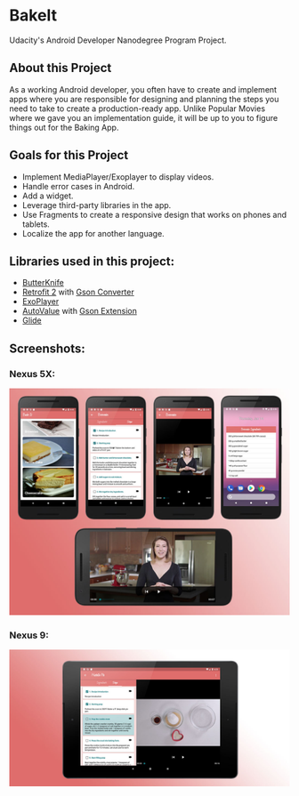 # BakeIt
Udacity's Android Developer Nanodegree Program Project.

## About this Project
As a working Android developer, you often have to create and implement apps where you are responsible for designing and planning the steps you need to take to create a production-ready app. Unlike Popular Movies where we gave you an implementation guide, it will be up to you to figure things out for the Baking App.

## Goals for this Project
- Implement MediaPlayer/Exoplayer to display videos.
- Handle error cases in Android.
- Add a widget.
- Leverage third-party libraries in the app.
- Use Fragments to create a responsive design that works on phones and tablets.
- Localize the app for another language.

## Libraries used in this project:
- [ButterKnife](https://github.com/JakeWharton/butterknife)
- [Retrofit 2](https://github.com/square/retrofit) with [Gson Converter](https://github.com/square/retrofit/tree/master/retrofit-converters/gson)
- [ExoPlayer](https://github.com/google/ExoPlayer)
- [AutoValue](https://github.com/google/auto) with [Gson Extension](https://github.com/rharter/auto-value-gson)
- [Glide](https://github.com/bumptech/glide) 

## Screenshots:
### Nexus 5X:
<img src="https://github.com/roiAttia/BakeIt/blob/master/app/screenshots/Nexus5X.jpg" />

### Nexus 9:
<img src="https://github.com/roiAttia/BakeIt/blob/master/app/screenshots/Nexus9.jpg" />
